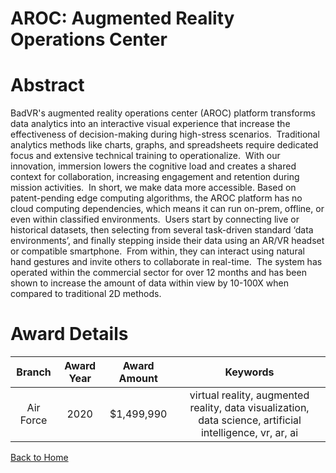 
AROC: Augmented Reality Operations Center
=========================================

# Abstract


BadVR's augmented reality operations center (AROC) platform transforms data analytics into an interactive visual experience that increase the effectiveness of decision-making during high-stress scenarios.  Traditional analytics methods like charts, graphs, and spreadsheets require dedicated focus and extensive technical training to operationalize.  With our innovation, immersion lowers the cognitive load and creates a shared context for collaboration, increasing engagement and retention during mission activities.  In short, we make data more accessible. Based on patent-pending edge computing algorithms, the AROC platform has no cloud computing dependencies, which means it can run on-prem, offline, or even within classified environments.  Users start by connecting live or historical datasets, then selecting from several task-driven standard ‘data environments’, and finally stepping inside their data using an AR/VR headset or compatible smartphone.  From within, they can interact using natural hand gestures and invite others to collaborate in real-time.  The system has operated within the commercial sector for over 12 months and has been shown to increase the amount of data within view by 10-100X when compared to traditional 2D methods.  

# Award Details

|Branch|Award Year|Award Amount|Keywords|
| :---: | :---: | :---: | :---: |
|Air Force|2020|$1,499,990|virtual reality, augmented reality, data visualization, data science, artificial intelligence, vr, ar, ai|
  
  


[Back to Home](https://github.com/chrischow/dod_sbir_awards/Reports/DJ/#1683)